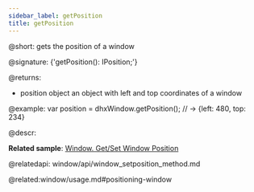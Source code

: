 ```yaml
---
sidebar_label: getPosition
title: getPosition
---          
```


@short: gets the position of a window

@signature: {'getPosition(): IPosition;'}

@returns:
- position		object		an object with left and top coordinates of a window

@example:
var position = dhxWindow.getPosition(); // -> {left: 480, top: 234}



@descr:

**Related sample**: [Window. Get/Set Window Position](https://snippet.dhtmlx.com/hc3ronrk)

@relatedapi:
window/api/window_setposition_method.md


@related:window/usage.md#positioning-window

